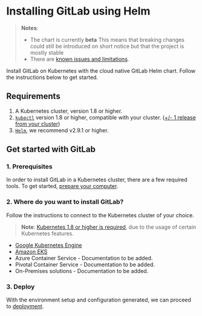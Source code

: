 # Installing GitLab using Helm

> **Notes**:
> * The chart is currently **beta**  This means that breaking changes could still be introduced on short notice but that the project is mostly stable
> * There are [known issues and limitations](doc/architecture/beta.md#known-issues-and-limitations).

Install GitLab on Kubernetes with the cloud native GitLab Helm chart. Follow the instructions below to get started.

## Requirements

1. A Kubernetes cluster, version 1.8 or higher.
1. [`kubectl`](https://kubernetes.io/docs/tasks/tools/install-kubectl/#install-kubectl) version 1.8 or higher, compatible with your cluster. ([+/- 1 release from your cluster](https://kubernetes.io/docs/tasks/tools/install-kubectl/#before-you-begin))
1. [`Helm`](https://docs.helm.sh/using_helm/#installing-helm), we recommend v2.9.1 or higher.

## Get started with GitLab

### 1. Prerequisites

In order to install GitLab in a Kubernetes cluster, there are a few required tools. To get started, [prepare your computer](tools.md).

### 2. Where do you want to install GitLab?

Follow the instructions to connect to the Kubernetes cluster of your choice.

> **Note**: [Kubernetes 1.8 or higher is required](#requirements), due to the usage of certain Kubernetes features.

* [Google Kubernetes Engine][]
* [Amazon EKS](../cloud/eks.md)
* Azure Container Service - Documentation to be added.
* Pivotal Container Service - Documentation to be added.
* On-Premises solutions - Documentation to be added.

### 3. Deploy

With the environment setup and configuration generated,
we can proceed to [deployment][].

[Google Kubernetes Engine]: ../cloud/gke.md
[resources]: resources.md
[deployment]: deployment.md
